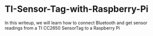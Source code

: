 # TI-Sensor-Tag-with-Raspberry-Pi
In this writeup, we will learn how to connect Bluetooth and get sensor readings from a TI CC2650 SensorTag to a Raspberry Pi

